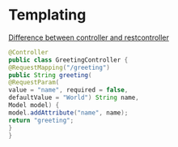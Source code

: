 # Templating

[Difference between controller and restcontroller](https://www.javacodegeeks.com/2017/08/difference-restcontroller-controller-annotation-spring-mvc-rest.html)

```Java
@Controller
public class GreetingController {
@RequestMapping("/greeting")
public String greeting(
@RequestParam(
value = "name", required = false,
defaultValue = "World") String name,
Model model) {
model.addAttribute("name", name);
return "greeting";
}
}
```
